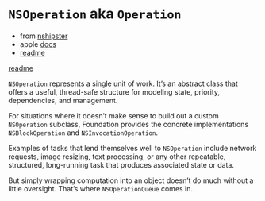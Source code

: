 # `NSOperation` aka `Operation`

* from [nshipster](http://nshipster.com/nsoperation/)
* apple [docs](https://developer.apple.com/documentation/foundation/operation)
* [readme](https://www.raywenderlich.com/190008/operation-and-operationqueue-tutorial-in-swift)

[readme](https://agostini.tech/2017/07/30/understanding-operation-and-operationqueue-in-swift/)

`NSOperation` represents a single unit of work. It’s an abstract class that offers
a useful, thread-safe structure for modeling state, priority, dependencies, and
management.

For situations where it doesn’t make sense to build out a custom `NSOperation`
subclass, Foundation provides the concrete implementations `NSBlockOperation` and
`NSInvocationOperation`.

Examples of tasks that lend themselves well to `NSOperation` include network
requests, image resizing, text processing, or any other repeatable, structured,
long-running task that produces associated state or data.

But simply wrapping computation into an object doesn’t do much without a little
oversight. That’s where `NSOperationQueue` comes in.
